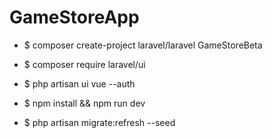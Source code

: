# GameStoreApp
 
 
- $ composer create-project laravel/laravel GameStoreBeta
 
- $ composer require laravel/ui
- $ php artisan ui vue --auth
- $ npm install && npm run dev
- $ php artisan migrate:refresh --seed
